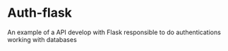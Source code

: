 # Auth-flask
An example of a API develop with Flask responsible to do authentications working with databases

